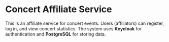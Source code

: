 # Concert Affiliate Service

This is an affiliate service for concert events. Users (affiliators) can register, log in, and view concert statistics. The system uses **Keycloak** for authentication and **PostgreSQL** for storing data.

